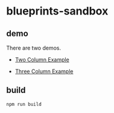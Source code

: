 # blueprints-sandbox

## demo

There are two demos.

* [Two Column Example](https://wreulicke.github.io/blueprints-sandbox/)

* [Three Column Example](https://wreulicke.github.io/blueprints-sandbox/triple.html)

## build 

```sh
npm run build
```